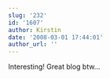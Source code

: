 ```yaml
---
slug: '232'
id: '1607'
author: Kirstin
date: '2008-03-01 17:44:01'
author_url: ''
---
```

Interesting!  Great blog btw...
